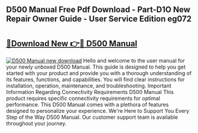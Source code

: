 ## D500 Manual Free Pdf Download - Part-D1O New Repair Owner Guide - User Service Edition eg072

# <h2><a href="http://bc15126.oget.top/?id=D500+Manual">🔗Download New 👉🔴 D500 Manual</a></h2>

[![D500 Manual new download](https://i.imgur.com/5g1atiW.png)](http://bc15126.oget.top/?id=D500+Manual)
Hello and welcome to the user manual for your newly unboxed D500 Manual. This guide is designed to help you get started with your product and provide you with a thorough understanding of its features, functions, and capabilities. You will find clear instructions for installation, operation, maintenance, and troubleshooting. Important Information Regarding Connectivity Requirements D500 Manual This product requires specific connectivity requirements for optimal performance. This D500 Manual comes with a plethora of features designed to personalize your experience. We're Here to Support You Every Step of the Way D500 Manual. Our customer support team is available throughout your journey.
